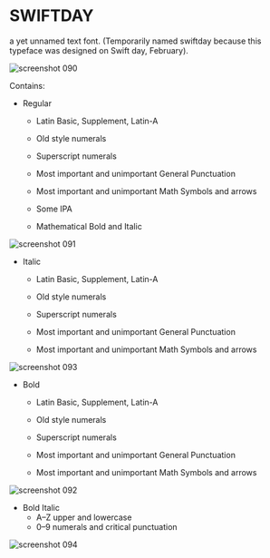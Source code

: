 # SWIFTDAY
a yet unnamed text font. (Temporarily named swiftday because this typeface was designed on Swift day, February).

![screenshot 090](https://cloud.githubusercontent.com/assets/2556986/6320363/01ab1b48-baa9-11e4-8987-f62b9dae81a4.png)

Contains:

* Regular
  * Latin Basic, Supplement, Latin-A
  * Old style numerals
  * Superscript numerals
  
  * Most important and unimportant General Punctuation
  * Most important and unimportant Math Symbols and arrows
  
  * Some IPA
  
  * Mathematical Bold and Italic


![screenshot 091](https://cloud.githubusercontent.com/assets/2556986/6385811/8f41eb80-bd3d-11e4-98ac-d97d1bc0a384.png)



* Italic
  * Latin Basic, Supplement, Latin-A
  * Old style numerals
  * Superscript numerals
  
  * Most important and unimportant General Punctuation
  * Most important and unimportant Math Symbols and arrows


![screenshot 093](https://cloud.githubusercontent.com/assets/2556986/6385813/915bda20-bd3d-11e4-98a7-66d01f898b15.png)



* Bold
  * Latin Basic, Supplement, Latin-A
  * Old style numerals
  * Superscript numerals

  * Most important and unimportant General Punctuation
  * Most important and unimportant Math Symbols and arrows


![screenshot 092](https://cloud.githubusercontent.com/assets/2556986/6385812/904d34ee-bd3d-11e4-82b9-0d07cd48488f.png)



* Bold Italic
  * A–Z upper and lowercase
  * 0–9 numerals and critical punctuation


![screenshot 094](https://cloud.githubusercontent.com/assets/2556986/6421846/a9f57168-bea0-11e4-854b-645b92592cc3.png)
